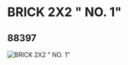# BRICK 2X2 " NO. 1"
## 88397
![BRICK 2X2 " NO. 1"](https://lc-www-live-s.legocdn.com/media/bricks/5/2/4569077.jpg)